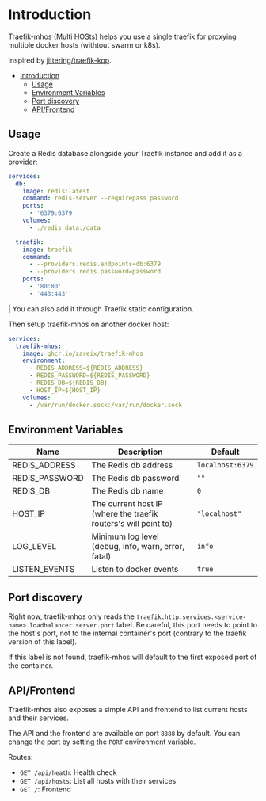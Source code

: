 # Introduction

Traefik-mhos (Multi HOSts) helps you use a single traefik for proxying multiple docker hosts (withtout swarm or k8s).

Inspired by [jittering/traefik-kop](https://github.com/jittering/traefik-kop).

- [Introduction](#introduction)
  - [Usage](#usage)
  - [Environment Variables](#environment-variables)
  - [Port discovery](#port-discovery)
  - [API/Frontend](#apifrontend)

## Usage

Create a Redis database alongside your Traefik instance and add it as a provider:

```yaml
services:
  db:
    image: redis:latest
    command: redis-server --requirepass password
    ports:
      - '6379:6379'
    volumes:
      - ./redis_data:/data

  traefik:
    image: traefik
    command:
      - --providers.redis.endpoints=db:6379
      - --providers.redis.password=password
    ports:
      - '80:80'
      - '443:443'
```

| You can also add it through Traefik static configuration.

Then setup traefik-mhos on another docker host:

```yaml
services:
  traefik-mhos:
    image: ghcr.io/zareix/traefik-mhos
    environment:
      - REDIS_ADDRESS=${REDIS_ADDRESS}
      - REDIS_PASSWORD=${REDIS_PASSWORD}
      - REDIS_DB=${REDIS_DB}
      - HOST_IP=${HOST_IP}
    volumes:
      - /var/run/docker.sock:/var/run/docker.sock
```

## Environment Variables

| Name           | Description                                                     | Default          |
| -------------- | --------------------------------------------------------------- | ---------------- |
| REDIS_ADDRESS  | The Redis db address                                            | `localhost:6379` |
| REDIS_PASSWORD | The Redis db password                                           | `""`             |
| REDIS_DB       | The Redis db name                                               | `0`              |
| HOST_IP        | The current host IP (where the traefik routers's will point to) | `"localhost"`    |
| LOG_LEVEL      | Minimum log level (debug, info, warn, error, fatal)             | `info`           |
| LISTEN_EVENTS  | Listen to docker events                                         | `true`           |

## Port discovery

Right now, traefik-mhos only reads the `traefik.http.services.<service-name>.loadbalancer.server.port` label.
Be careful, this port needs to point to the host's port, not to the internal container's port (contrary to the traefik version of this label).

If this label is not found, traefik-mhos will default to the first exposed port of the container.

## API/Frontend

Traefik-mhos also exposes a simple API and frontend to list current hosts and their services.

The API and the frontend are available on port `8888` by default. You can change the port by setting the `PORT` environment variable.

Routes:

- `GET /api/heath`: Health check
- `GET /api/hosts`: List all hosts with their services
- `GET /`: Frontend
